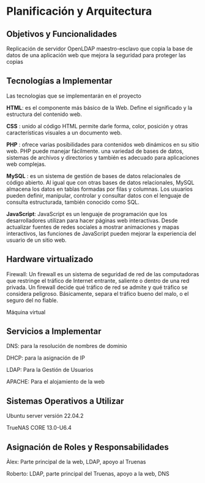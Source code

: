 # Planificación  y Arquitectura

  ## Objetivos y Funcionalidades
  Replicación de servidor OpenLDAP maestro-esclavo que copia la base de datos de una aplicación web 
  que mejora la seguridad para proteger las copias  
 
  ## Tecnologías a Implementar
  
  Las tecnologias que se implementarán en el proyecto 
    
  **HTML**: es el componente más básico de la Web. Define el significado y la estructura del contenido web.
      
  **CSS** : unido al código HTML permite darle forma, color, posición y otras características visuales a un documento web.
      
  **PHP** : ofrece varias posibilidades para contenidos web dinámicos en su sitio web. PHP puede manejar fácilmente.
      una variedad de bases de datos, sistemas de archivos y directorios y también es adecuado para aplicaciones web complejas.
      
  **MySQL** : es un sistema de gestión de bases de datos relacionales de código abierto. Al igual que con otras bases de datos relacionales, MySQL almacena los datos en tablas formadas
      por filas y columnas. Los usuarios   pueden definir, manipular, controlar y consultar datos con el lenguaje de consulta estructurada, también conocido como SQL.
      
  **JavaScript**: JavaScript es un lenguaje de programación que los desarrolladores utilizan para hacer páginas web interactivas. 
  Desde actualizar fuentes de redes sociales a mostrar animaciones y mapas interactivos, las funciones de JavaScript pueden mejorar la experiencia del usuario de
  un sitio web.
      
  ## Hardware virtualizado
  Firewall: Un firewall es un sistema de seguridad de red de las computadoras que restringe el tráfico de Internet entrante, saliente o dentro de una red privada. Un firewall decide qué tráfico de red se admite y qué tráfico se considera peligroso. Básicamente, separa el tráfico bueno del malo, o el seguro del no fiable.
 
  Máquina virtual 
  
  ## Servicios a Implementar
  DNS: para la resolución de nombres de dominio
  
  DHCP: para la asignación de IP 
  
  LDAP: Para la Gestión de Usuarios
  
  APACHE: Para el alojamiento de la web
      
  ## Sistemas Operativos a Utilizar
  
  Ubuntu server versión 22.04.2
  
  TrueNAS CORE 13.0-U6.4
      
  ## Asignación de Roles y Responsabilidades
  Àlex: Parte principal de la web, LDAP, apoyo al Truenas
  
  Roberto: LDAP, parte principal del Truenas, apoyo a la web, DNS
